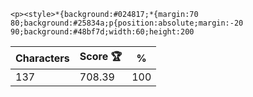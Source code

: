 `<p><style>*{background:#024817;*{margin:70 80;background:#25834a;p{position:absolute;margin:-20 90;background:#48bf7d;width:60;height:200`

| Characters | Score 🏆 | %   |
| ---------- | -------- | --- |
| 137        | 708.39   | 100 |
